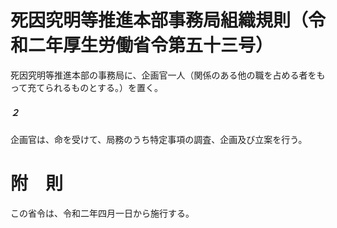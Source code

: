 # 死因究明等推進本部事務局組織規則（令和二年厚生労働省令第五十三号）
死因究明等推進本部の事務局に、企画官一人（関係のある他の職を占める者をもって充てられるものとする。）を置く。
##### ２
企画官は、命を受けて、局務のうち特定事項の調査、企画及び立案を行う。
# 附　則
この省令は、令和二年四月一日から施行する。
